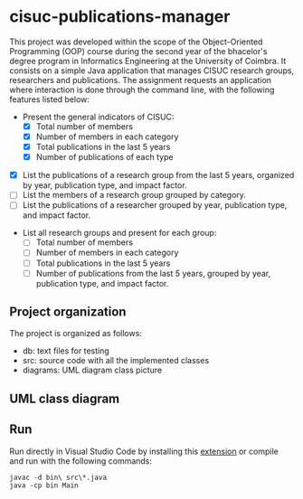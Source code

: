 # cisuc-publications-manager

This project was developed within the scope of the Object-Oriented Programming (OOP) course during the second year of the bhacelor's degree program in Informatics Engineering at the University of Coimbra. It consists on a simple Java application that manages CISUC research groups, researchers and publications. The assignment requests an application where interaction is done through the command line, with the following features listed below:

- Present the general indicators of CISUC:
  - [x] Total number of members
  - [x] Number of members in each category
  - [x] Total publications in the last 5 years
  - [x] Number of publications of each type
- [x] List the publications of a research group from the last 5 years, organized by year, publication type, and impact factor.
- [ ] List the members of a research group grouped by category.
- [ ] List the publications of a researcher grouped by year, publication type, and impact factor.
- List all research groups and present for each group:
  - [ ] Total number of members
  - [ ] Number of members in each category
  - [ ] Total publications in the last 5 years
  - [ ] Number of publications from the last 5 years, grouped by year, publication type, and impact factor.

## Project organization

The project is organized as follows:

- db: text files for testing
- src: source code with all the implemented classes
- diagrams: UML diagram class picture

## UML class diagram

## Run

Run directly in Visual Studio Code by installing this [extension](https://code.visualstudio.com/docs/languages/java) or compile and run with the following commands:

```
javac -d bin\ src\*.java
java -cp bin Main
```
